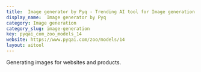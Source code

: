 ```yaml
---
title:  Image generator by Pyq - Trending AI tool for Image generation and best alternatives
display_name:  Image generator by Pyq
category: Image generation
category_slug: image-generation
key: pyqai_com_zoo_models_14
website: https://www.pyqai.com/zoo/models/14
layout: aitool
---
```


Generating images for websites and products.
